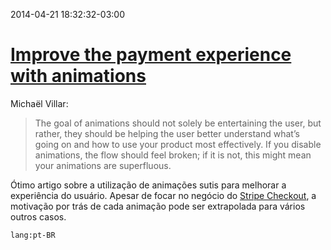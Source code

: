 2014-04-21 18:32:32-03:00
# [Improve the payment experience with animations](https://medium.com/ui-ux-articles/3d1b0a9b810e)

Michaël Villar:

> The goal of animations should not solely be entertaining the user, but rather, they should be helping the user better understand what’s going on and how to use your product most effectively. If you disable animations, the flow should feel broken; if it is not, this might mean your animations are superfluous.

Ótimo artigo sobre a utilização de animações sutis para melhorar a experiência do usuário. Apesar de focar no negócio do [Stripe Checkout](https://stripe.com/checkout), a motivação por trás de cada animação pode ser extrapolada para vários outros casos.

`lang:pt-BR`
